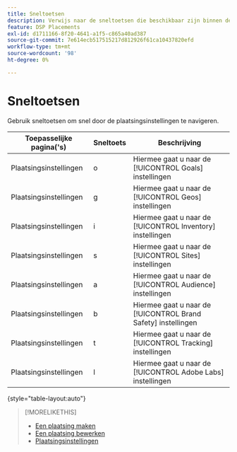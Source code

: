 ```yaml
---
title: Sneltoetsen
description: Verwijs naar de sneltoetsen die beschikbaar zijn binnen de plaatsingsinstellingen.
feature: DSP Placements
exl-id: d1711166-8f20-4641-a1f5-c865a40ad387
source-git-commit: 7e614ecb517515217d812926f61ca10437820efd
workflow-type: tm+mt
source-wordcount: '98'
ht-degree: 0%

---
```


# Sneltoetsen

Gebruik sneltoetsen om snel door de plaatsingsinstellingen te navigeren<!-- and to create ads and placements -->.

| Toepasselijke pagina(&#39;s) | Sneltoets | Beschrijving |
| ---------------| ----------- | ---------------------- |
| Plaatsingsinstellingen | o | Hiermee gaat u naar de [!UICONTROL Goals] instellingen |
| Plaatsingsinstellingen | g | Hiermee gaat u naar de [!UICONTROL Geos] instellingen |
| Plaatsingsinstellingen | i | Hiermee gaat u naar de [!UICONTROL Inventory] instellingen |
| Plaatsingsinstellingen | s | Hiermee gaat u naar de [!UICONTROL Sites] instellingen |
| Plaatsingsinstellingen | a | Hiermee gaat u naar de [!UICONTROL Audience] instellingen |
| Plaatsingsinstellingen | b | Hiermee gaat u naar de [!UICONTROL Brand Safety] instellingen |
| Plaatsingsinstellingen | t | Hiermee gaat u naar de [!UICONTROL Tracking] instellingen |
| Plaatsingsinstellingen | l | Hiermee gaat u naar de [!UICONTROL Adobe Labs] instellingen |

{style="table-layout:auto"}

<!-- | Legacy placement settings | npv | Lets you create a new video placement | -->
<!-- | Legacy placement settings | npd | Lets you create a new display placement | -->
<!-- | Legacy placement settings | nav | Lets you create a new video ad | -->
<!-- | Legacy placement settings | nad | Lets you create a new display ad| -->

>[!MORELIKETHIS]
>
>* [Een plaatsing maken](/help/dsp/campaign-management/placements/placement-create.md)
>* [Een plaatsing bewerken](/help/dsp/campaign-management/placements/placement-edit.md)
>* [Plaatsingsinstellingen](/help/dsp/campaign-management/placements/placement-settings.md)

